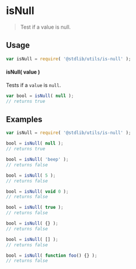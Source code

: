 # isNull

> Test if a value is null.


<section class="usage">

## Usage

``` javascript
var isNull = require( '@stdlib/utils/is-null' );
```

#### isNull( value )

Tests if a `value` is `null`.

``` javascript
var bool = isNull( null );
// returns true
```

</section>

<!-- /.usage -->


<section class="examples">

## Examples

``` javascript
var isNull = require( '@stdlib/utils/is-null' );

bool = isNull( null );
// returns true

bool = isNull( 'beep' );
// returns false

bool = isNull( 5 );
// returns false

bool = isNull( void 0 );
// returns false

bool = isNull( true );
// returns false

bool = isNull( {} );
// returns false

bool = isNull( [] );
// returns false

bool = isNull( function foo() {} );
// returns false
```

</section>

<!-- /.examples -->


<section class="links">

</section>

<!-- /.links -->
